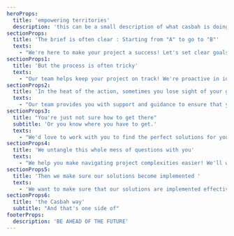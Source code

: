 ```yaml
---
heroProps:
  title: 'empowering territories'
  description: 'this can be a small description of what casbah is doing and it market niche'
sectionProps:
  title: 'The brief is often clear : Starting from "A" to go to "B"'
  texts:
    - "We're here to make your project a success! Let's set clear goals together, understand your vision, and improve where needed. With aligned objectives, our team will ensure your project thrives. Let's collaborate for your desired outcomes."
sectionProps1:
  title: 'But the process is often tricky'
  texts:
    - "Our team helps keep your project on track! We're proactive in identifying and addressing any potential obstacles that might come up, and we have the expertise and creativity to find effective solutions quickly. We strive to respond to your cues."
sectionProps2:
  title: 'In the heat of the action, sometimes you lose sight of your goal'
  texts:
    - "Our team provides you with support and guidance to ensure that you stay focused and on track with your goals. We'll work closely with you, keeping you updated throughout the project so that you're always in the loop."
sectionProps3:
  title: "You're just not sure how to get there"
  subtitle: 'Or you know where you have to get.'
  texts:
    - "We'd love to work with you to find the perfect solutions for your project and resources. Let's collaborate to create a plan tailored to your specific needs and goals. We're here to help every step of the way!"
sectionProps4:
  title: 'We untangle this whole mess of questions with you'
  texts:
    - "We help you make navigating project complexities easier! We'll work closely with you to identify the right questions, prioritize communication to keep everyone aligned, and help you reach your desired outcomes. Let's work together to make this project a success!"
sectionProps5:
  title: 'Then we make sure our solutions become implemented '
  texts:
    - 'We want to make sure that our solutions are implemented effectively and that you have ongoing support to address any issues. Our team is here to assist you every step of the way, ensuring a smooth and efficient implementation that meets or exceeds your expectations.'
sectionProps6:
  title: 'the Casbah way'
  subtitle: "And that's one side of"
footerProps:
  description: 'BE AHEAD OF THE FUTURE'
---
```

